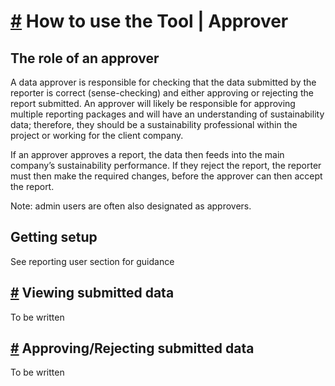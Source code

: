# [#](#-how-to-use-the-tool-\-data-approver) How to use the Tool | Approver

## The role of an approver

A data approver is responsible for checking that the data submitted by the reporter is correct (sense-checking) and either approving or rejecting the report submitted. An approver will likely be responsible for approving multiple reporting packages and will have an understanding of sustainability data; therefore, they should be a sustainability professional within the project or working for the client company.

If an approver approves a report, the data then feeds into the main company’s sustainability performance. If they reject the report, the reporter must then make the required changes, before the approver can then accept the report.

Note: admin users are often also designated as approvers.

## Getting setup

See reporting user section for guidance

## [#](#-viewing-submitted-data) Viewing submitted data

To be written

## [#](#-approvingrejecting-submitted-data) Approving/Rejecting submitted data

To be written
